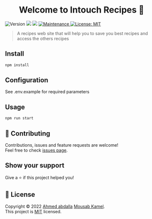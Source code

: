 <h1 align="center">Welcome to Intouch Recipes 👋</h1>
<p>
  <img alt="Version" src="https://img.shields.io/badge/version-1.0.0-blue.svg?cacheSeconds=2592000" />
  <img src="https://img.shields.io/badge/npm-%3E%3D5.5.0-blue.svg" />
  <img src="https://img.shields.io/badge/node-%3E%3D9.3.0-blue.svg" />
  <a href="https://github.com/kefranabg/readme-md-generator/graphs/commit-activity" target="_blank">
    <img alt="Maintenance" src="https://img.shields.io/badge/Maintained%3F-yes-green.svg" />
  </a>
  <a href="https://github.com/ahmed-sudani/recipes/blob/main/LICENSE" target="_blank">
    <img alt="License: MIT" src="https://img.shields.io/github/license/ahmed-sudani/Intouch Recipes" />
  </a>
</p>

> A recipes web site that will help you to save you best recipes and access the others recipes

## Install

```sh
npm install
```

## Configuration

See .env.example for required parameters

## Usage

```sh
npm run start
```

## 🤝 Contributing

Contributions, issues and feature requests are welcome!<br />Feel free to check [issues page](https://github.com/ahmed-sudani/recipes/issues).

## Show your support

Give a ⭐️ if this project helped you!

## 📝 License

Copyright © 2022 [Ahmed abdalla](https://github.com/ahmed-sudani) [Mousab Kamel](https://github.com/MusabKamel).<br />
This project is [MIT](https://github.com/ahmed-sudani/recipes/blob/main/LICENSE) licensed.
